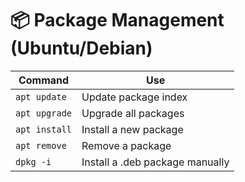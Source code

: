 # 📦 Package Management (Ubuntu/Debian)

| Command | Use |
|---------|-----|
| `apt update` | Update package index |
| `apt upgrade` | Upgrade all packages |
| `apt install` | Install a new package |
| `apt remove` | Remove a package |
| `dpkg -i` | Install a .deb package manually |
